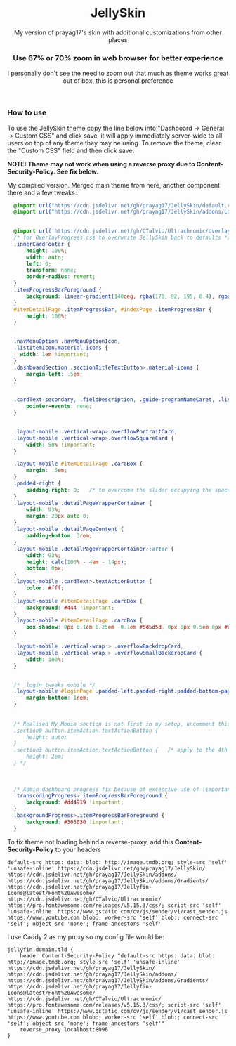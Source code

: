 <div align="center">
  <h1>JellySkin</h1>
  <p>My version of prayag17's skin with additional customizations from other places</p>
  <h3>Use 67% or 70% zoom in web browser for better experience</h3>
  <p>I personally don't see the need to zoom out that much as theme works great out of box, this is personal preference</p>
</div>
<br>
<h3>How to use</h3>

To use the JellySkin theme copy the line below into "Dashboard -> General -> Custom CSS" and click save, it will apply immediately server-wide to all users on top of any theme they may be using. To remove the theme, clear the "Custom CSS" field and then click save. 

<b>NOTE: Theme may not work when using a reverse proxy due to Content-Security-Policy. See fix below.</b>
  
  
<p>My compiled version. Merged main theme from here, another component there and a few tweaks:</p>
  
```css
  @import url("https://cdn.jsdelivr.net/gh/prayag17/JellySkin/default.css");
  @import url("https://cdn.jsdelivr.net/gh/prayag17/JellySkin/addons/Logo.css");

  
  @import url('https://cdn.jsdelivr.net/gh/CTalvio/Ultrachromic/overlayprogress.css');
  /* for OverlayProgress.css to overwrite JellySkin back to defaults */
  .innerCardFooter {
      height: 100%;
      width: auto;
      left: 0;
      transform: none;
      border-radius: revert;
  }
  .itemProgressBarForeground {
      background: linear-gradient(140deg, rgba(170, 92, 195, 0.4), rgba(0, 164, 220, 0.4)) !important;
  }
  #itemDetailPage .itemProgressBar, #indexPage .itemProgressBar {
      height: 100%;
  }


  .navMenuOption .navMenuOptionIcon,
  .listItemIcon.material-icons {
    width: 1em !important;
  }
  .dashboardSection .sectionTitleTextButton>.material-icons {
      margin-left: .5em;
  }

  
  .cardText-secondary, .fieldDescription, .guide-programNameCaret, .listItem .secondary, .nowPlayingBarSecondaryText, .programSecondaryTitle, .secondaryText {
      pointer-events: none;
  }


  .layout-mobile .vertical-wrap>.overflowPortraitCard, 
  .layout-mobile .vertical-wrap>.overflowSquareCard {
      width: 50% !important;
  }

  .layout-mobile #itemDetailPage .cardBox {
      margin: .5em;
  }
  .padded-right {
      padding-right: 0;   /* to overcome the slider occupying the space but sliders new-tech so minimal */
  }
  .layout-mobile .detailPageWrapperContainer {
      width: 93%;
      margin: 20px auto 0;
  }
  .layout-mobile .detailPageContent {
      padding-bottom: 3rem;
  }
  .layout-mobile .detailPageWrapperContainer::after {
      width: 93%;
      height: calc(100% - 4em - 14px);
      bottom: 0px;
  }
  .layout-mobile .cardText>.textActionButton {
      color: #fff;
  }
  .layout-mobile #itemDetailPage .cardBox {
      background: #444 !important;
  }
  .layout-mobile #itemDetailPage .cardBox {
      box-shadow: 0px 0.1em 0.25em -0.1em #5d5d5d, 0px 0px 0.5em 0px #a1a1a1;
  }

  .layout-mobile .vertical-wrap > .overflowBackdropCard, 
  .layout-mobile .vertical-wrap > .overflowSmallBackdropCard {
      width: 100%;
  }


  /*  login tweaks mobile */
  .layout-mobile #loginPage .padded-left.padded-right.padded-bottom-page {
      margin-bottom: 1rem;
  }
  
  
  /* Realised My Media section is not first in my setup, uncomment this code to change yours (if yours isn't the first as well, default not required) *
  .section0 button.itemAction.textActionButton {
      height: auto;
  }
  .section3 button.itemAction.textActionButton {   /* apply to the 4th home section *
      height: 2em;
  } */
  
  
  
  /* Admin dashboard progress fix because of excessive use of !important 😂 */
  .transcodingProgress>.itemProgressBarForeground {
      background: #dd4919 !important;
  }
  .backgroundProgress>.itemProgressBarForeground {
      background: #303030 !important;
  }

```

To fix theme not loading behind a reverse-proxy, add this **Content-Security-Policy** to your headers

```
default-src https: data: blob: http://image.tmdb.org; style-src 'self' 'unsafe-inline' https://cdn.jsdelivr.net/gh/prayag17/JellySkin/ https://cdn.jsdelivr.net/gh/prayag17/JellySkin/addons/ https://cdn.jsdelivr.net/gh/prayag17/JellySkin/addons/Gradients/ https://cdn.jsdelivr.net/gh/prayag17/Jellyfin-Icons@latest/Font%20Awesome/ https://cdn.jsdelivr.net/gh/CTalvio/Ultrachromic/ https://pro.fontawesome.com/releases/v5.15.3/css/; script-src 'self' 'unsafe-inline' https://www.gstatic.com/cv/js/sender/v1/cast_sender.js https://www.youtube.com blob:; worker-src 'self' blob:; connect-src 'self'; object-src 'none'; frame-ancestors 'self'
```

I use Caddy 2 as my proxy so my config file would be:

```
jellyfin.domain.tld {
    header Content-Security-Policy "default-src https: data: blob: http://image.tmdb.org; style-src 'self' 'unsafe-inline' https://cdn.jsdelivr.net/gh/prayag17/JellySkin/ https://cdn.jsdelivr.net/gh/prayag17/JellySkin/addons/ https://cdn.jsdelivr.net/gh/prayag17/JellySkin/addons/Gradients/ https://cdn.jsdelivr.net/gh/prayag17/Jellyfin-Icons@latest/Font%20Awesome/ https://cdn.jsdelivr.net/gh/CTalvio/Ultrachromic/ https://pro.fontawesome.com/releases/v5.15.3/css/; script-src 'self' 'unsafe-inline' https://www.gstatic.com/cv/js/sender/v1/cast_sender.js https://www.youtube.com blob:; worker-src 'self' blob:; connect-src 'self'; object-src 'none'; frame-ancestors 'self'"
    reverse_proxy localhost:8096
}
```
